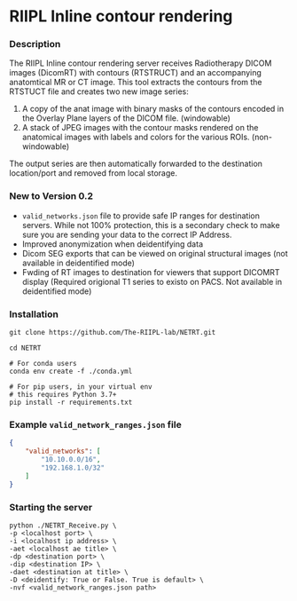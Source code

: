 # RIIPL Inline contour rendering

### Description
The RIIPL Inline contour rendering server receives Radiotherapy DICOM images (DicomRT) with contours (RTSTRUCT) and an accompanying anatomtical MR or CT image. This tool extracts the contours from the RTSTUCT file and creates two new image series:

1. A copy of the anat image with binary masks of the contours encoded in the Overlay Plane layers of the DICOM file. (windowable)
2. A stack of JPEG images with the contour masks rendered on the anatomical images with labels and colors for the various ROIs. (non-windowable)

The output series are then automatically forwarded to the destination location/port and removed from local storage.

### New to Version 0.2
- `valid_networks.json` file to provide safe IP ranges for destination servers. While not 100% protection, this is a secondary check to make sure you are sending your data to the correct IP Address. 
- Improved anonymization when deidentifying data
- Dicom SEG exports that can be viewed on original structural images (not available in deidentified mode)
- Fwding of RT images to destination for viewers that support DICOMRT display (Required origional T1 series to existo on PACS. Not available in deidentified mode)

### Installation 
```shell
git clone https://github.com/The-RIIPL-lab/NETRT.git

cd NETRT

# For conda users
conda env create -f ./conda.yml

# For pip users, in your virtual env
# this requires Python 3.7+
pip install -r requirements.txt
```

### Example `valid_network_ranges.json` file
```json
{
    "valid_networks": [
        "10.10.0.0/16",
        "192.168.1.0/32"
    ]
}
```

### Starting the server
```shell
python ./NETRT_Receive.py \
-p <localhost port> \
-i <localhost ip address> \
-aet <localhost ae title> \
-dp <destination port> \
-dip <destination IP> \
-daet <destination at title> \
-D <deidentify: True or False. True is default> \
-nvf <valid_network_ranges.json path> 
```
